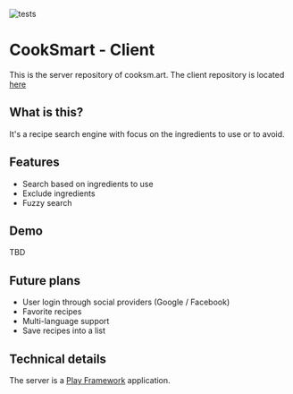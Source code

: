 ![tests](https://github.com/oliverdozsa/cooksm.art-server/actions/workflows/scala.yml/badge.svg)

# CookSmart - Client
This is the server repository of cooksm.art. The client repository is located [here](https://github.com/oliverdozsa/cooksm.art-client)

## What is this?
It's a recipe search engine with focus on the ingredients to use or to avoid.

## Features
* Search based on ingredients to use
* Exclude ingredients
* Fuzzy search

## Demo
TBD

## Future plans
* User login through social providers (Google / Facebook)
* Favorite recipes
* Multi-language support
* Save recipes into a list

## Technical details
The server is a [Play Framework](https://github.com/playframework/playframework) application.
